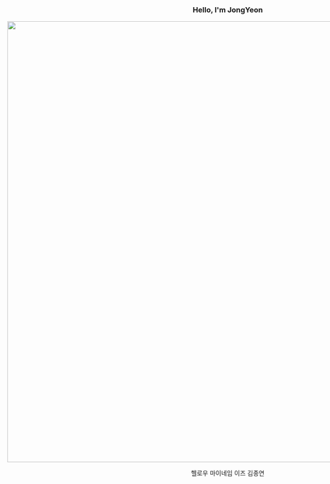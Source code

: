 <div align="center" style="display:flex;" dir="auto">
<div style="float:left">
<h3>Hello, I'm JongYeon</h3>
<img src="http://poot97.dothome.co.kr/TextGenerator/picture/city.gif" style="width:1000px;">
<p>헬로우 마이네임 이즈 김종연</p>
</div><img src="https://github-readme-stats.vercel.app/api/top-langs/?username=kimjy97&layout=compact&theme=dark" style="float:right; word-wrap: break-word; line-height: 1.5;">

</div>

